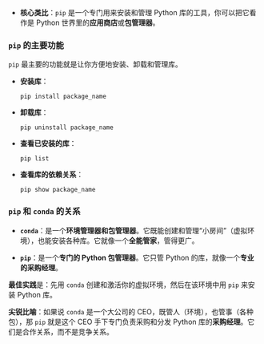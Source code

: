 
- **核心类比**：`pip` 是一个专门用来安装和管理 Python 库的工具，你可以把它看作是 Python 世界里的**应用商店**或**包管理器**。
    

### `pip` 的主要功能

`pip` 最主要的功能就是让你方便地安装、卸载和管理库。

- **安装库**：
    
    ```
    pip install package_name
    ```
    
- **卸载库**：
    
    ```
    pip uninstall package_name
    ```
    
- **查看已安装的库**：
    
    ```
    pip list
    ```
    
- **查看库的依赖关系**：
    
    ```
    pip show package_name
    ```
    

### `pip` 和 `conda` 的关系

- **`conda`**：是一个**环境管理器和包管理器**。它既能创建和管理“小房间”（虚拟环境），也能安装各种库。它就像一个**全能管家**，管得更广。
    
- **`pip`**：是一个**专门的 Python 包管理器**。它只管 Python 的库，就像一个**专业的采购经理**。
    

**最佳实践**是：先用 `conda` 创建和激活你的虚拟环境，然后在该环境中用 `pip` 来安装 Python 库。

**尖锐比喻**：如果说 `conda` 是一个大公司的 CEO，既管人（环境），也管事（各种包），那 `pip` 就是这个 CEO 手下专门负责采购和分发 Python 库的**采购经理**。它们是合作关系，而不是竞争关系。